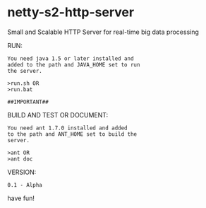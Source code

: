 netty-s2-http-server
====================

Small and Scalable HTTP Server for real-time big data processing

RUN:

    You need java 1.5 or later installed and 
    added to the path and JAVA_HOME set to run 
    the server.

    >run.sh OR
    >run.bat
    
    ##IMPORTANT##


BUILD AND TEST OR DOCUMENT:

    You need ant 1.7.0 installed and added 
    to the path and ANT_HOME set to build the 
    server.

    >ant OR
    >ant doc

VERSION:

    0.1 - Alpha

        
have fun!
